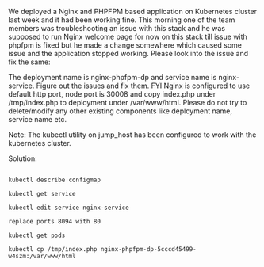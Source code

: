 We deployed a Nginx and PHPFPM based application on Kubernetes cluster last week and it had been working fine. This morning one of the team members was troubleshooting an issue with this stack and he was supposed to run Nginx welcome page for now on this stack till issue with phpfpm is fixed but he made a change somewhere which caused some issue and the application stopped working. Please look into the issue and fix the same:



The deployment name is nginx-phpfpm-dp and service name is nginx-service. Figure out the issues and fix them. FYI Nginx is configured to use default http port, node port is 30008 and copy index.php under /tmp/index.php to deployment under /var/www/html. Please do not try to delete/modify any other existing components like deployment name, service name etc.

Note: The kubectl utility on jump_host has been configured to work with the kubernetes cluster.

Solution:

```

kubectl describe configmap

kubectl get service

kubectl edit service nginx-service

replace ports 8094 with 80

kubectl get pods

kubectl cp /tmp/index.php nginx-phpfpm-dp-5cccd45499-w4szm:/var/www/html


```